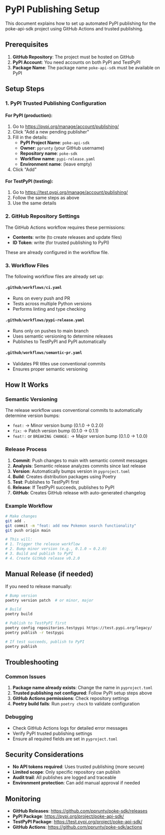# PyPI Publishing Setup

This document explains how to set up automated PyPI publishing for the poke-api-sdk project using GitHub Actions and trusted publishing.

## Prerequisites

1. **GitHub Repository**: The project must be hosted on GitHub
2. **PyPI Account**: You need accounts on both PyPI and TestPyPI
3. **Package Name**: The package name `poke-api-sdk` must be available on PyPI

## Setup Steps

### 1. PyPI Trusted Publishing Configuration

#### For PyPI (production):
1. Go to https://pypi.org/manage/account/publishing/
2. Click "Add a new pending publisher"
3. Fill in the details:
   - **PyPI Project Name**: `poke-api-sdk`
   - **Owner**: `pprunty` (your GitHub username)
   - **Repository name**: `poke-sdk`
   - **Workflow name**: `pypi-release.yaml`
   - **Environment name**: (leave empty)
4. Click "Add"

#### For TestPyPI (testing):
1. Go to https://test.pypi.org/manage/account/publishing/
2. Follow the same steps as above
3. Use the same details

### 2. GitHub Repository Settings

The GitHub Actions workflow requires these permissions:
- **Contents**: write (to create releases and update files)
- **ID Token**: write (for trusted publishing to PyPI)

These are already configured in the workflow file.

### 3. Workflow Files

The following workflow files are already set up:

#### `.github/workflows/ci.yaml`
- Runs on every push and PR
- Tests across multiple Python versions
- Performs linting and type checking

#### `.github/workflows/pypi-release.yaml`
- Runs only on pushes to main branch
- Uses semantic versioning to determine releases
- Publishes to TestPyPI and PyPI automatically

#### `.github/workflows/semantic-pr.yaml`
- Validates PR titles use conventional commits
- Ensures proper semantic versioning

## How It Works

### Semantic Versioning

The release workflow uses conventional commits to automatically determine version bumps:

- `feat:` → Minor version bump (0.1.0 → 0.2.0)
- `fix:` → Patch version bump (0.1.0 → 0.1.1)
- `feat!:` or `BREAKING CHANGE:` → Major version bump (0.1.0 → 1.0.0)

### Release Process

1. **Commit**: Push changes to main with semantic commit messages
2. **Analysis**: Semantic release analyzes commits since last release
3. **Version**: Automatically bumps version in `pyproject.toml`
4. **Build**: Creates distribution packages using Poetry
5. **Test**: Publishes to TestPyPI first
6. **Release**: If TestPyPI succeeds, publishes to PyPI
7. **GitHub**: Creates GitHub release with auto-generated changelog

### Example Workflow

```bash
# Make changes
git add .
git commit -m "feat: add new Pokemon search functionality"
git push origin main

# This will:
# 1. Trigger the release workflow
# 2. Bump minor version (e.g., 0.1.0 → 0.2.0)
# 3. Build and publish to PyPI
# 4. Create GitHub release v0.2.0
```

## Manual Release (if needed)

If you need to release manually:

```bash
# Bump version
poetry version patch  # or minor, major

# Build
poetry build

# Publish to TestPyPI first
poetry config repositories.testpypi https://test.pypi.org/legacy/
poetry publish -r testpypi

# If test succeeds, publish to PyPI
poetry publish
```

## Troubleshooting

### Common Issues

1. **Package name already exists**: Change the name in `pyproject.toml`
2. **Trusted publishing not configured**: Follow PyPI setup steps above
3. **GitHub Actions permissions**: Check repository settings
4. **Poetry build fails**: Run `poetry check` to validate configuration

### Debugging

- Check GitHub Actions logs for detailed error messages
- Verify PyPI trusted publishing settings
- Ensure all required fields are set in `pyproject.toml`

## Security Considerations

- **No API tokens required**: Uses trusted publishing (more secure)
- **Limited scope**: Only specific repository can publish
- **Audit trail**: All publishes are logged and traceable
- **Environment protection**: Can add manual approval if needed

## Monitoring

- **GitHub Releases**: https://github.com/pprunty/poke-sdk/releases
- **PyPI Package**: https://pypi.org/project/poke-api-sdk/
- **TestPyPI Package**: https://test.pypi.org/project/poke-api-sdk/
- **GitHub Actions**: https://github.com/pprunty/poke-sdk/actions